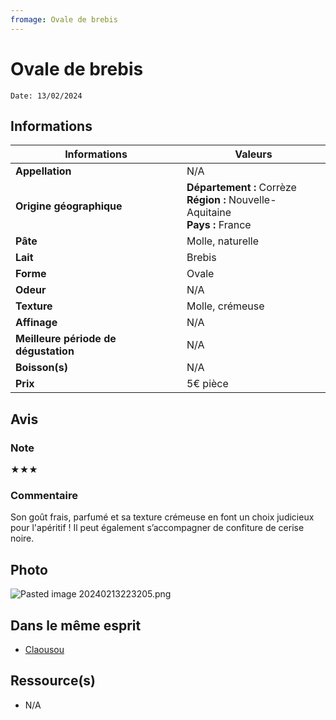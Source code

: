 ```yaml
---
fromage: Ovale de brebis
---
```

# Ovale de brebis
```
Date: 13/02/2024
```
## Informations

| Informations | Valeurs |
| ---- | ---- |
| **Appellation** | N/A |
| **Origine géographique** | **Département :** Corrèze<br>**Région :** Nouvelle-Aquitaine<br>**Pays :** France   |
| **Pâte** | Molle, naturelle |
| **Lait** | Brebis |
| **Forme** | Ovale |
| **Odeur** | N/A |
| **Texture** | Molle, crémeuse |
| **Affinage** | N/A |
| **Meilleure période de dégustation** | N/A |
| **Boisson(s)** | N/A |
| **Prix** | 5€ pièce |

## Avis
### Note
★★★
### Commentaire
Son goût frais, parfumé et sa texture crémeuse en font un choix judicieux pour l'apéritif !
Il peut également s’accompagner de confiture de cerise noire.

## Photo
![Pasted image 20240213223205.png](./M%C3%A9dias/Pasted%20image%2020240213223205.png)

## Dans le même esprit
* [Claousou](./Claousou.md)

## Ressource(s)
* N/A
